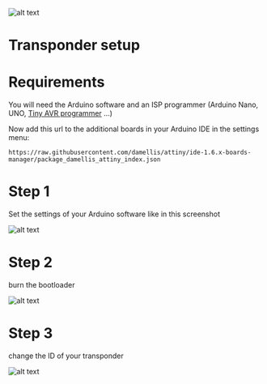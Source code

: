 ![alt text](http://www.easyracelaptimer.com/wp-content/uploads/2016/01/easy_race_lap_timer_logo-1.png "EasyRaceLapTimer")

# Transponder setup

# Requirements

You will need the Arduino software and an ISP programmer (Arduino Nano, UNO, [Tiny AVR programmer](https://www.sparkfun.com/products/11801) ...)

Now add this url to the additional boards  in your Arduino IDE in the settings menu:

    https://raw.githubusercontent.com/damellis/attiny/ide-1.6.x-boards-manager/package_damellis_attiny_index.json


# Step 1

  Set the settings of your Arduino software like in this screenshot

  ![alt text](https://raw.githubusercontent.com/polyvision/EasyRaceLapTimer/master/docs/attiny_programming_step_1_configuration.png "EasyRaceLapTimer")

# Step 2

  burn the bootloader

  ![alt text](https://raw.githubusercontent.com/polyvision/EasyRaceLapTimer/master/docs/attiny_programming_step_2_bootloader.png "EasyRaceLapTimer")

# Step 3

  change the ID of your transponder

  ![alt text](https://raw.githubusercontent.com/polyvision/EasyRaceLapTimer/master/docs/attiny_programming_step_3_changing_the_id.png "EasyRaceLapTimer")

